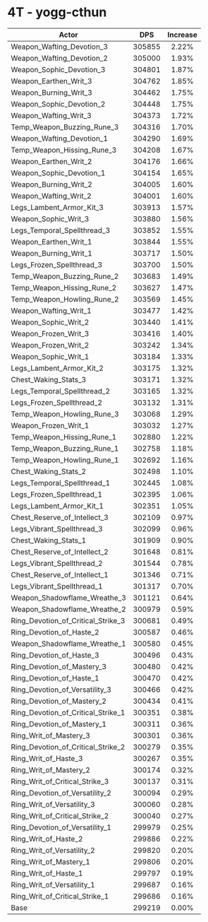 # 4T - yogg-cthun
| Actor | DPS | Increase |
|---|:---:|:---:|
|Weapon_Wafting_Devotion_3|305855|2.22%|
|Weapon_Wafting_Devotion_2|305000|1.93%|
|Weapon_Sophic_Devotion_3|304801|1.87%|
|Weapon_Earthen_Writ_3|304762|1.85%|
|Weapon_Burning_Writ_3|304462|1.75%|
|Weapon_Sophic_Devotion_2|304448|1.75%|
|Weapon_Wafting_Writ_3|304373|1.72%|
|Temp_Weapon_Buzzing_Rune_3|304316|1.70%|
|Weapon_Wafting_Devotion_1|304290|1.69%|
|Temp_Weapon_Hissing_Rune_3|304208|1.67%|
|Weapon_Earthen_Writ_2|304176|1.66%|
|Weapon_Sophic_Devotion_1|304154|1.65%|
|Weapon_Burning_Writ_2|304005|1.60%|
|Weapon_Wafting_Writ_2|304001|1.60%|
|Legs_Lambent_Armor_Kit_3|303913|1.57%|
|Weapon_Sophic_Writ_3|303880|1.56%|
|Legs_Temporal_Spellthread_3|303852|1.55%|
|Weapon_Earthen_Writ_1|303844|1.55%|
|Weapon_Burning_Writ_1|303717|1.50%|
|Legs_Frozen_Spellthread_3|303700|1.50%|
|Temp_Weapon_Buzzing_Rune_2|303683|1.49%|
|Temp_Weapon_Hissing_Rune_2|303627|1.47%|
|Temp_Weapon_Howling_Rune_2|303569|1.45%|
|Weapon_Wafting_Writ_1|303477|1.42%|
|Weapon_Sophic_Writ_2|303440|1.41%|
|Weapon_Frozen_Writ_3|303416|1.40%|
|Weapon_Frozen_Writ_2|303242|1.34%|
|Weapon_Sophic_Writ_1|303184|1.33%|
|Legs_Lambent_Armor_Kit_2|303175|1.32%|
|Chest_Waking_Stats_3|303171|1.32%|
|Legs_Temporal_Spellthread_2|303165|1.32%|
|Legs_Frozen_Spellthread_2|303132|1.31%|
|Temp_Weapon_Howling_Rune_3|303068|1.29%|
|Weapon_Frozen_Writ_1|303032|1.27%|
|Temp_Weapon_Hissing_Rune_1|302880|1.22%|
|Temp_Weapon_Buzzing_Rune_1|302758|1.18%|
|Temp_Weapon_Howling_Rune_1|302692|1.16%|
|Chest_Waking_Stats_2|302498|1.10%|
|Legs_Temporal_Spellthread_1|302445|1.08%|
|Legs_Frozen_Spellthread_1|302395|1.06%|
|Legs_Lambent_Armor_Kit_1|302351|1.05%|
|Chest_Reserve_of_Intellect_3|302109|0.97%|
|Legs_Vibrant_Spellthread_3|302099|0.96%|
|Chest_Waking_Stats_1|301909|0.90%|
|Chest_Reserve_of_Intellect_2|301648|0.81%|
|Legs_Vibrant_Spellthread_2|301544|0.78%|
|Chest_Reserve_of_Intellect_1|301346|0.71%|
|Legs_Vibrant_Spellthread_1|301317|0.70%|
|Weapon_Shadowflame_Wreathe_3|301121|0.64%|
|Weapon_Shadowflame_Wreathe_2|300979|0.59%|
|Ring_Devotion_of_Critical_Strike_3|300681|0.49%|
|Ring_Devotion_of_Haste_2|300587|0.46%|
|Weapon_Shadowflame_Wreathe_1|300580|0.45%|
|Ring_Devotion_of_Haste_3|300496|0.43%|
|Ring_Devotion_of_Mastery_3|300480|0.42%|
|Ring_Devotion_of_Haste_1|300470|0.42%|
|Ring_Devotion_of_Versatility_3|300466|0.42%|
|Ring_Devotion_of_Mastery_2|300434|0.41%|
|Ring_Devotion_of_Critical_Strike_1|300351|0.38%|
|Ring_Devotion_of_Mastery_1|300311|0.36%|
|Ring_Writ_of_Mastery_3|300301|0.36%|
|Ring_Devotion_of_Critical_Strike_2|300279|0.35%|
|Ring_Writ_of_Haste_3|300267|0.35%|
|Ring_Writ_of_Mastery_2|300174|0.32%|
|Ring_Writ_of_Critical_Strike_3|300137|0.31%|
|Ring_Devotion_of_Versatility_2|300094|0.29%|
|Ring_Writ_of_Versatility_3|300060|0.28%|
|Ring_Writ_of_Critical_Strike_2|300040|0.27%|
|Ring_Devotion_of_Versatility_1|299979|0.25%|
|Ring_Writ_of_Haste_2|299886|0.22%|
|Ring_Writ_of_Versatility_2|299820|0.20%|
|Ring_Writ_of_Mastery_1|299806|0.20%|
|Ring_Writ_of_Haste_1|299797|0.19%|
|Ring_Writ_of_Versatility_1|299687|0.16%|
|Ring_Writ_of_Critical_Strike_1|299686|0.16%|
|Base|299219|0.00%|
